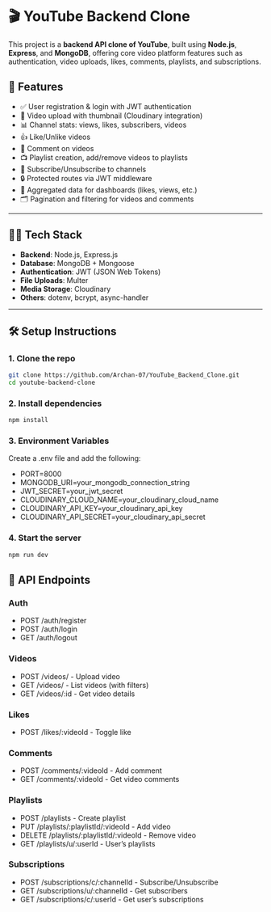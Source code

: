 # 🎬 YouTube Backend Clone

This project is a **backend API clone of YouTube**, built using **Node.js**, **Express**, and **MongoDB**, offering core video platform features such as authentication, video uploads, likes, comments, playlists, and subscriptions.

## 🚀 Features

- ✅ User registration & login with JWT authentication
- 📁 Video upload with thumbnail (Cloudinary integration)
- 📊 Channel stats: views, likes, subscribers, videos
- 👍 Like/Unlike videos
- 💬 Comment on videos
- 📺 Playlist creation, add/remove videos to playlists
- 🔔 Subscribe/Unsubscribe to channels
- 🔒 Protected routes via JWT middleware
- 📄 Aggregated data for dashboards (likes, views, etc.)
- 🗂️ Pagination and filtering for videos and comments

---

## 🧑‍💻 Tech Stack

- **Backend**: Node.js, Express.js
- **Database**: MongoDB + Mongoose
- **Authentication**: JWT (JSON Web Tokens)
- **File Uploads**: Multer
- **Media Storage**: Cloudinary
- **Others**: dotenv, bcrypt, async-handler

---

## 🛠️ Setup Instructions

### 1. Clone the repo

```bash
git clone https://github.com/Archan-07/YouTube_Backend_Clone.git
cd youtube-backend-clone
```

### 2. Install dependencies
```bash
npm install
```

### 3. Environment Variables
Create a .env file and add the following:
- PORT=8000
- MONGODB_URI=your_mongodb_connection_string
- JWT_SECRET=your_jwt_secret
- CLOUDINARY_CLOUD_NAME=your_cloudinary_cloud_name
- CLOUDINARY_API_KEY=your_cloudinary_api_key
- CLOUDINARY_API_SECRET=your_cloudinary_api_secret

### 4. Start the server
```bash
npm run dev
```

## 🧪 API Endpoints

### Auth
- POST /auth/register
- POST /auth/login
- GET /auth/logout
  
### Videos
- POST /videos/ - Upload video
- GET /videos/ - List videos (with filters)
- GET /videos/:id - Get video details

### Likes
- POST /likes/:videoId - Toggle like

### Comments
- POST /comments/:videoId - Add comment
- GET /comments/:videoId - Get video comments

### Playlists
- POST /playlists - Create playlist
- PUT /playlists/:playlistId/:videoId - Add video
- DELETE /playlists/:playlistId/:videoId - Remove video
- GET /playlists/u/:userId - User’s playlists

### Subscriptions
- POST /subscriptions/c/:channelId - Subscribe/Unsubscribe
- GET /subscriptions/u/:channelId - Get subscribers
- GET /subscriptions/c/:userId - Get user’s subscriptions
